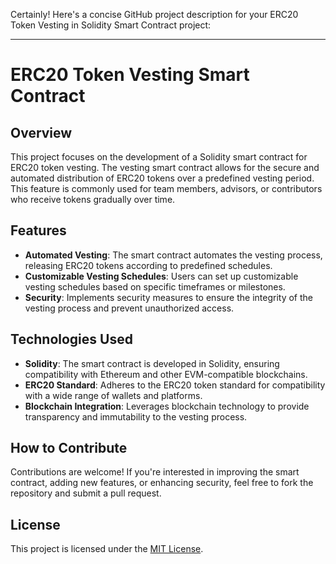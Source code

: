 Certainly! Here's a concise GitHub project description for your ERC20 Token Vesting in Solidity Smart Contract project:

---

# ERC20 Token Vesting Smart Contract

## Overview

This project focuses on the development of a Solidity smart contract for ERC20 token vesting. The vesting smart contract allows for the secure and automated distribution of ERC20 tokens over a predefined vesting period. This feature is commonly used for team members, advisors, or contributors who receive tokens gradually over time.

## Features

- **Automated Vesting**: The smart contract automates the vesting process, releasing ERC20 tokens according to predefined schedules.
- **Customizable Vesting Schedules**: Users can set up customizable vesting schedules based on specific timeframes or milestones.
- **Security**: Implements security measures to ensure the integrity of the vesting process and prevent unauthorized access.

## Technologies Used

- **Solidity**: The smart contract is developed in Solidity, ensuring compatibility with Ethereum and other EVM-compatible blockchains.
- **ERC20 Standard**: Adheres to the ERC20 token standard for compatibility with a wide range of wallets and platforms.
- **Blockchain Integration**: Leverages blockchain technology to provide transparency and immutability to the vesting process.

## How to Contribute

Contributions are welcome! If you're interested in improving the smart contract, adding new features, or enhancing security, feel free to fork the repository and submit a pull request.

## License

This project is licensed under the [MIT License](LICENSE).
